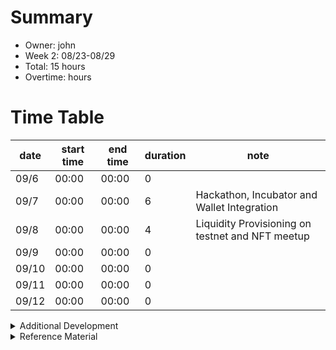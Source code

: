 # Summary
* Owner: john
* Week 2: 08/23-08/29
* Total: 15 hours
* Overtime:  hours

# Time Table
| date  | start time  | end time | duration  |  note |
|---|---|---|---|---|
| 09/6  | 00:00 | 00:00 | 0 |
| 09/7  | 00:00 | 00:00 | 6 | Hackathon, Incubator and Wallet Integration
| 09/8  | 00:00 | 00:00 | 4 | Liquidity Provisioning on testnet and NFT meetup
| 09/9  | 00:00 | 00:00 | 0 |
| 09/10 | 00:00 | 00:00 | 0 |
| 09/11 | 00:00 | 00:00 | 0 |
| 09/12 | 00:00 | 00:00 | 0 |

<details>
  <summary>Additional Development </summary>

  - 8 hours [Added Liquidity Add and Withrdawal to Kanga API](https://github.com/KangaFinance/kanga-api)
  -  hours [Worked on Kanga AMM Deployment on Harmony Testnet](https://github.com/kangafinance)
  -  hours [Worked on Kanga Finance NPM Packages](https://www.npmjs.com/search?q=%40kangafinance)
  - Total  hours
</details>

<details>
  <summary>Reference Material </summary>
  
  - [Incubator Dao Research Notion](https://www.notion.so/eavenetwork/Harmony-82605083056e4105a68f84f30253b723)
  - [Incubator DAO Research Github](https://github.com/harmony-one-john/incubator-dao)
  - [Kanga Finance Development](https://github.com/KangaFinance)
  - [EAVE Platform Development](https://github.com/EaveNetwork)

</details>
